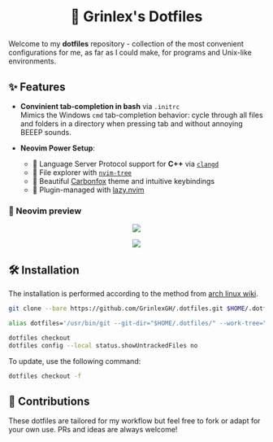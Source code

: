 # <p align="center">🌟 Grinlex's Dotfiles</p>

Welcome to my **dotfiles** repository - collection of the most convenient configurations for me, as far as I could make, for programs and Unix-like environments.

## ✨ Features

- **Convinient tab-completion in bash** via `.initrc`  
  Mimics the Windows `cmd` tab-completion behavior: cycle through all files and folders in a directory when pressing tab and without annoying BEEEP sounds.

- **Neovim Power Setup**:
  - 🧠 Language Server Protocol support for **C++** via [`clangd`](https://clangd.llvm.org/)
  - 📁 File explorer with [`nvim-tree`](https://github.com/nvim-tree/nvim-tree.lua)
  - 🌈 Beautiful [Carbonfox](https://github.com/EdenEast/nightfox.nvim?tab=readme-ov-file#carbonfox) theme and intuitive keybindings
  - 🧩 Plugin-managed with [lazy.nvim](https://github.com/folke/lazy.nvim)

### 📸 Neovim preview
<p align="center">
  <img src="https://i.imgur.com/uWQk2Gw.png" />
</p>

<p align="center">
  <img src="https://i.imgur.com/X3061ra.png" />
</p>

## 🛠️ Installation
The installation is performed according to the method from [arch linux wiki](https://wiki.archlinux.org/title/Dotfiles#Tracking_dotfiles_directly_with_Git).

```bash
git clone --bare https://github.com/GrinlexGH/.dotfiles.git $HOME/.dotfiles

alias dotfiles='/usr/bin/git --git-dir="$HOME/.dotfiles/" --work-tree="$HOME"'

dotfiles checkout
dotfiles config --local status.showUntrackedFiles no
```

To update, use the following command:

```bash
dotfiles checkout -f
```

## 🤝 Contributions

These dotfiles are tailored for my workflow but feel free to fork or adapt for your own use. PRs and ideas are always welcome!
